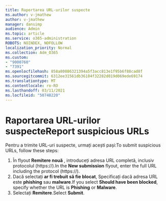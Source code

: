```yaml
---
title: Raportarea URL-urilor suspecte
ms.author: v-jmathew
author: v-jmathew
manager: dansimp
audience: Admin
ms.topic: article
ms.service: o365-administration
ROBOTS: NOINDEX, NOFOLLOW
localization_priority: Normal
ms.collection: Adm_O365
ms.custom:
- "9000760"
- "7391"
ms.openlocfilehash: 858a80886321394a5f3acc813e1f95b6f88cad8f
ms.sourcegitcommit: 6312ee31561db36104f32282d019d069ede69174
ms.translationtype: MT
ms.contentlocale: ro-RO
ms.lasthandoff: 03/11/2021
ms.locfileid: "50748220"
---
```

# <a name="report-suspicious-urls"></a><span data-ttu-id="9c7e1-102">Raportarea URL-urilor suspecte</span><span class="sxs-lookup"><span data-stu-id="9c7e1-102">Report suspicious URLs</span></span>

<span data-ttu-id="9c7e1-103">Pentru a trimite URL-uri suspecte, urmați acești pași:</span><span class="sxs-lookup"><span data-stu-id="9c7e1-103">To submit suspicious URLs, follow these steps:</span></span>

1. <span data-ttu-id="9c7e1-104">În flyout **Remitere nouă** , introduceți adresa URL completă, inclusiv protocolul (https://).</span><span class="sxs-lookup"><span data-stu-id="9c7e1-104">In the **New submission** flyout, enter the full URL including the protocol (https://).</span></span>
2. <span data-ttu-id="9c7e1-105">Dacă selectați **ar fi trebuit să fie blocat**, Specificați dacă adresa URL este **phishing** sau **malware**.</span><span class="sxs-lookup"><span data-stu-id="9c7e1-105">If you select **Should have been blocked**, specify whether the URL is **Phishing** or **Malware**.</span></span>
3. <span data-ttu-id="9c7e1-106">Selectați **Remitere**.</span><span class="sxs-lookup"><span data-stu-id="9c7e1-106">Select **Submit**.</span></span>
